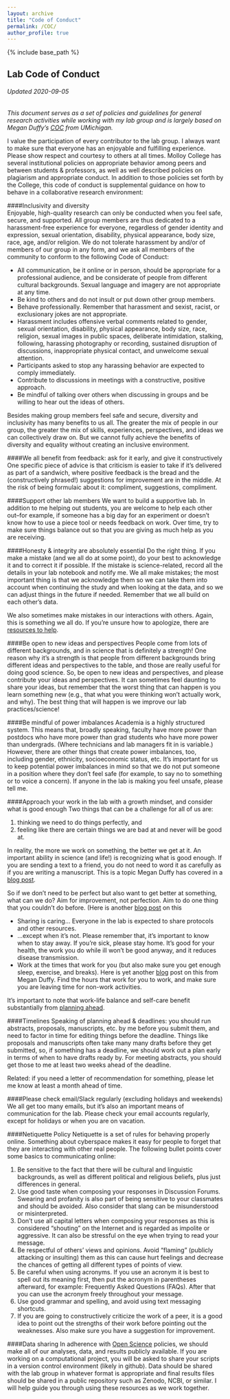 ```yaml
---
layout: archive
title: "Code of Conduct"
permalink: /COC/
author_profile: true
---
```


{% include base_path %}


## Lab Code of Conduct
###### Updated 2020-09-05

*This document serves as a set of policies and guidelines for general research activities while working with my lab group and is largely based on Megan Duffy’s [COC](https://duffylab.wordpress.com/lab-guidelines/) from UMichigan.*

I value the participation of every contributor to the lab group. I always want to make sure that everyone has an enjoyable and fulfilling experience. Please show respect and courtesy to others at all times. Molloy College has several institutional policies on appropriate behavior among peers and between students & professors, as well as well described policies on plagiarism and appropriate conduct. In addition to those policies set forth by the College, this code of conduct is supplemental guidance on how to behave in a collaborative research environment:

####Inclusivity and diversity  
Enjoyable, high-quality research can only be conducted when you feel safe, secure, and supported. All group members are thus dedicated to a harassment-free experience for everyone, regardless of gender identity and expression, sexual orientation, disability, physical appearance, body size, race, age, and/or religion. We do not tolerate harassment by and/or of members of our group in any form, and we ask all members of the community to conform to the following Code of Conduct:

* All communication, be it online or in person, should be appropriate for a professional audience, and be considerate of people from different cultural backgrounds. Sexual language and imagery are not appropriate at any time.
* Be kind to others and do not insult or put down other group members.
* Behave professionally. Remember that harassment and sexist, racist, or exclusionary jokes are not appropriate.
* Harassment includes offensive verbal comments related to gender, sexual orientation, disability, physical appearance, body size, race, religion, sexual images in public spaces, deliberate intimidation, stalking, following, harassing photography or recording, sustained disruption of discussions, inappropriate physical contact, and unwelcome sexual attention.
* Participants asked to stop any harassing behavior are expected to comply immediately.
* Contribute to discussions in meetings with a constructive, positive approach.
* Be mindful of talking over others when discussing in groups and be willing to hear out the ideas of others.


Besides making group members feel safe and secure, diversity and inclusivity has many benefits to us all. The greater the mix of people in our group, the greater the mix of skills, experiences, perspectives, and ideas we can collectively draw on. But we cannot fully achieve the benefits of diversity and equality without creating an inclusive environment.

####We all benefit from feedback: ask for it early, and give it constructively
One specific piece of advice is that criticism is easier to take if it’s delivered as part of a sandwich, where positive feedback is the bread and the (constructively phrased!) suggestions for improvement are in the middle. At the risk of being formulaic about it: compliment, suggestions, compliment.

####Support other lab members
We want to build a supportive lab. In addition to me helping out students, you are welcome to help each other out–for example, if someone has a big day for an experiment or doesn’t know how to use a piece tool or needs feedback on work. Over time, try to make sure things balance out so that you are giving as much help as you are receiving. 

####Honesty & integrity are absolutely essential
Do the right thing. If you make a mistake (and we all do at some point), do your best to acknowledge it and to correct it if possible. If the mistake is science-related, record all the details in your lab notebook and notify me. We all make mistakes; the most important thing is that we acknowledge them so we can take them into account when continuing the study and when looking at the data, and so we can adjust things in the future if needed. Remember that we all build on each other’s data. 

We also sometimes make mistakes in our interactions with others. Again, this is something we all do. If you’re unsure how to apologize, there are [resources to help](https://mindfulentrepreneurship.com/sorry-not-sorry-how-to-apologize-without-sounding-insincere-3e3843643336). 

####Be open to new ideas and perspectives 
People come from lots of different backgrounds, and in science that is definitely a strength! One reason why it’s a strength is that people from different backgrounds bring different ideas and perspectives to the table, and those are really useful for doing good science. So, be open to new ideas and perspectives, and please contribute your ideas and perspectives. It can sometimes feel daunting to share your ideas, but remember that the worst thing that can happen is you learn something new (e.g., that what you were thinking won’t actually work, and why). The best thing that will happen is we improve our lab practices/science!

####Be mindful of power imbalances
Academia is a highly structured system. This means that, broadly speaking, faculty have more power than postdocs who have more power than grad students who have more power than undergrads. (Where technicians and lab managers fit in is variable.) However, there are other things that create power imbalances, too, including gender, ethnicity, socioeconomic status, etc. It’s important for us to keep potential power imbalances in mind so that we do not put someone in a position where they don’t feel safe (for example, to say no to something or to voice a concern). If anyone in the lab is making you feel unsafe, please tell me.

####Approach your work in the lab with a growth mindset, and consider what is good enough
Two things that can be a challenge for all of us are:  

1. 	thinking we need to do things perfectly, and  
2. 	feeling like there are certain things we are bad at and never will be good at. 


In reality, the more we work on something, the better we get at it. An important ability in science (and life!) is recognizing what is good enough. If you are sending a text to a friend, you do not need to word it as carefully as if you are writing a manuscript. This is a topic Megan Duffy has covered in a [blog post](https://dynamicecology.wordpress.com/2016/10/03/good-enough/).

So if we don’t need to be perfect but also want to get better at something, what can we do? Aim for improvement, not perfection. Aim to do one thing that you couldn’t do before. (Here is another [blog post](https://dynamicecology.wordpress.com/2018/10/30/when-learning-r-or-any-other-new-task-its-okay-to-start-small/) on this

* Sharing is caring… Everyone in the lab is expected to share protocols and other resources.
* …except when it’s not. Please remember that, it’s important to know when to stay away. If you’re sick, please stay home. It’s good for your health, the work you do while ill won’t be good anyway, and it reduces disease transmission.
* Work at the times that work for you (but also make sure you get enough sleep, exercise, and breaks). Here is yet another [blog](https://dynamicecology.wordpress.com/2017/01/11/work-at-the-times-that-work-for-you/) post on this from Megan Duffy. Find the hours that work for you to work, and make sure you are leaving time for non-work activities. 


It’s  important to note that work-life balance and self-care benefit substantially from [planning ahead](https://dynamicecology.wordpress.com/2020/02/19/productivity-planning-self-care-work-life-balance-requires-planning-ahead/). 

####Timelines
Speaking of planning ahead & deadlines: you should run abstracts, proposals, manuscripts, etc. by me before you submit them, and need to factor in time for editing things before the deadline. Things like proposals and manuscripts often take many many drafts before they get submitted, so, if something has a deadline, we should work out a plan early in terms of when to have drafts ready by. For meeting abstracts, you should get those to me at least two weeks ahead of the deadline. 

Related: if you need a letter of recommendation for something, please let me know at least a month ahead of time. 

####Please check email/Slack regularly (excluding holidays and weekends)
We all get too many emails, but it’s also an important means of communication for the lab. Please check your email accounts regularly, except for holidays or when you are on vacation.

####Netiquette Policy
Netiquette is a set of rules for behaving properly online. Something about cyberspace makes it easy for people to forget that they are interacting with other real people. The following bullet points cover some basics to communicating online:

1.	Be sensitive to the fact that there will be cultural and linguistic backgrounds, as well as different political and religious beliefs, plus just differences in general.
2.	Use good taste when composing your responses in Discussion Forums. Swearing and profanity is also part of being sensitive to your classmates and should be avoided. Also consider that slang can be misunderstood or misinterpreted.
3.	Don’t use all capital letters when composing your responses as this is considered “shouting” on the Internet and is regarded as impolite or aggressive. It can also be stressful on the eye when trying to read your message.
4.	Be respectful of others’ views and opinions. Avoid “flaming” (publicly attacking or insulting) them as this can cause hurt feelings and decrease the chances of getting all different types of points of view.
5.	Be careful when using acronyms. If you use an acronym it is best to spell out its meaning first, then put the acronym in parentheses afterward, for example: Frequently Asked Questions (FAQs). After that you can use the acronym freely throughout your message.
6.	Use good grammar and spelling, and avoid using text messaging shortcuts.
7.	If you are going to constructively criticize the work of a peer, it is a good idea to point out the strengths of their work before pointing out the weaknesses.  Also make sure you have a suggestion for improvement.


####Data sharing
In adherence with [Open Science](https://book.fosteropenscience.eu/en/) policies, we should make all of our analyses, data, and results publicly available. If you are working on a computational project, you will be asked to share your scripts in a version control environment (likely in github). Data should be shared with the lab group in whatever format is appropriate and final results files should be shared in a public repository such as Zenodo, NCBI, or similar. I will help guide you through using these resources as we work together.


